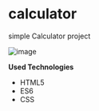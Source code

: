 # calculator

simple Calculator project

![image](https://github.com/bisky0-0/calculator/assets/88213094/ac23f1a5-9dc1-4b46-bef4-fad1846afdc4)


**Used Technologies**
- HTML5
- ES6
- CSS





